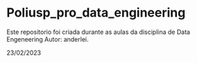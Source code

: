 # Poliusp_pro_data_engineering
Este repositorio foi criada durante as aulas da disciplina de Data Engeneering
Autor: anderlei.

23/02/2023